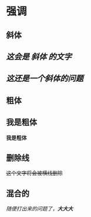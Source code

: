 # 强调
## 斜体
*这会是 斜体 的文字*
---
_这还是一个斜体的问题_
---
## 粗体
**我是粗体**
---
__我是粗体__
## 删除线
~~这个文字将会被横线删除~~

## 混合的

*随便打出来的问题了，**大大大***